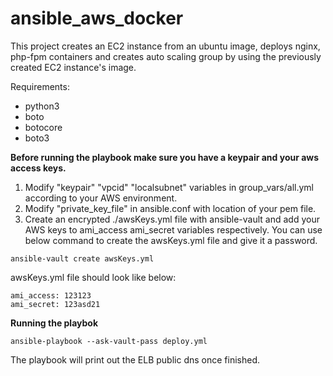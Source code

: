 # ansible_aws_docker

This project creates an EC2 instance from an ubuntu image, deploys nginx, php-fpm containers and creates auto scaling group by using the previously created EC2 instance's image. 

Requirements:
  - python3
  - boto
  - botocore
  - boto3
  
  

**Before running the playbook make sure you have a keypair and your aws access keys.**

1. Modify "keypair" "vpcid" "localsubnet" variables in group_vars/all.yml according to your AWS environment.
2. Modify "private_key_file" in ansible.conf with location of your pem file.
3. Create an encrypted ./awsKeys.yml file with ansible-vault and add your AWS keys to ami_access ami_secret variables respectively. You can use below command to create the awsKeys.yml file and give it a password.

```ansible-vault create awsKeys.yml```

awsKeys.yml file should look like below:

```
ami_access: 123123
ami_secret: 123asd21
```

**Running the playbok**

``` ansible-playbook --ask-vault-pass deploy.yml  ```  

The playbook will print out the ELB public dns once finished.
